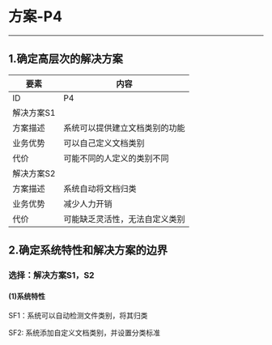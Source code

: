 # 方案-P4

---

## 1.确定高层次的解决方案

| 要素 | 内容 |
| --- | --- |
| ID | P4 |
| 解决方案S1 |
| 方案描述 | 系统可以提供建立文档类别的功能 |
| 业务优势 | 可以自己定义文档类别 |
| 代价 | 可能不同的人定义的类别不同 |
| 解决方案S2 |  
| 方案描述 | 系统自动将文档归类 |
| 业务优势 | 减少人力开销 |
| 代价 | 可能缺乏灵活性，无法自定义类别 |

## 2.确定系统特性和解决方案的边界

### 选择：解决方案S1，S2

#### \(1\)系统特性

SF1：系统可以自动检测文件类别，将其归类

SF2: 系统添加自定义文档类别，并设置分类标准


